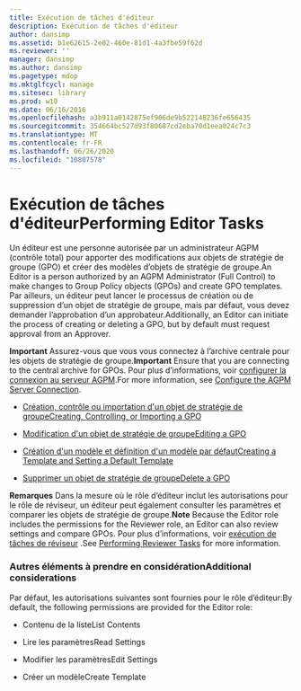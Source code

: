 ```yaml
---
title: Exécution de tâches d'éditeur
description: Exécution de tâches d'éditeur
author: dansimp
ms.assetid: b1e62615-2e02-460e-81d1-4a3fbe59f62d
ms.reviewer: ''
manager: dansimp
ms.author: dansimp
ms.pagetype: mdop
ms.mktglfcycl: manage
ms.sitesec: library
ms.prod: w10
ms.date: 06/16/2016
ms.openlocfilehash: a3b911a0142875ef906de9b522148236fe656435
ms.sourcegitcommit: 354664bc527d93f80687cd2eba70d1eea024c7c3
ms.translationtype: MT
ms.contentlocale: fr-FR
ms.lasthandoff: 06/26/2020
ms.locfileid: "10807578"
---
```

# <span data-ttu-id="ca556-103">Exécution de tâches d'éditeur</span><span class="sxs-lookup"><span data-stu-id="ca556-103">Performing Editor Tasks</span></span>


<span data-ttu-id="ca556-104">Un éditeur est une personne autorisée par un administrateur AGPM (contrôle total) pour apporter des modifications aux objets de stratégie de groupe (GPO) et créer des modèles d’objets de stratégie de groupe.</span><span class="sxs-lookup"><span data-stu-id="ca556-104">An Editor is a person authorized by an AGPM Administrator (Full Control) to make changes to Group Policy objects (GPOs) and create GPO templates.</span></span> <span data-ttu-id="ca556-105">Par ailleurs, un éditeur peut lancer le processus de création ou de suppression d’un objet de stratégie de groupe, mais par défaut, vous devez demander l’approbation d’un approbateur.</span><span class="sxs-lookup"><span data-stu-id="ca556-105">Additionally, an Editor can initiate the process of creating or deleting a GPO, but by default must request approval from an Approver.</span></span>

<span data-ttu-id="ca556-106">**Important**  Assurez-vous que vous vous connectez à l’archive centrale pour les objets de stratégie de groupe.</span><span class="sxs-lookup"><span data-stu-id="ca556-106">**Important** Ensure that you are connecting to the central archive for GPOs.</span></span> <span data-ttu-id="ca556-107">Pour plus d’informations, voir [configurer la connexion au serveur AGPM](configure-the-agpm-server-connection-reviewer.md).</span><span class="sxs-lookup"><span data-stu-id="ca556-107">For more information, see [Configure the AGPM Server Connection](configure-the-agpm-server-connection-reviewer.md).</span></span>

 

-   [<span data-ttu-id="ca556-108">Création, contrôle ou importation d'un objet de stratégie de groupe</span><span class="sxs-lookup"><span data-stu-id="ca556-108">Creating, Controlling, or Importing a GPO</span></span>](creating-controlling-or-importing-a-gpo-editor.md)

-   [<span data-ttu-id="ca556-109">Modification d'un objet de stratégie de groupe</span><span class="sxs-lookup"><span data-stu-id="ca556-109">Editing a GPO</span></span>](editing-a-gpo.md)

-   [<span data-ttu-id="ca556-110">Création d'un modèle et définition d'un modèle par défaut</span><span class="sxs-lookup"><span data-stu-id="ca556-110">Creating a Template and Setting a Default Template</span></span>](creating-a-template-and-setting-a-default-template.md)

-   [<span data-ttu-id="ca556-111">Supprimer un objet de stratégie de groupe</span><span class="sxs-lookup"><span data-stu-id="ca556-111">Delete a GPO</span></span>](delete-a-gpo-editor.md)

<span data-ttu-id="ca556-112">**Remarques**  Dans la mesure où le rôle d’éditeur inclut les autorisations pour le rôle de réviseur, un éditeur peut également consulter les paramètres et comparer les objets de stratégie de groupe.</span><span class="sxs-lookup"><span data-stu-id="ca556-112">**Note** Because the Editor role includes the permissions for the Reviewer role, an Editor can also review settings and compare GPOs.</span></span> <span data-ttu-id="ca556-113">Pour plus d’informations, voir [exécution de tâches de réviseur](performing-reviewer-tasks.md) .</span><span class="sxs-lookup"><span data-stu-id="ca556-113">See [Performing Reviewer Tasks](performing-reviewer-tasks.md) for more information.</span></span>

 

### <span data-ttu-id="ca556-114">Autres éléments à prendre en considération</span><span class="sxs-lookup"><span data-stu-id="ca556-114">Additional considerations</span></span>

<span data-ttu-id="ca556-115">Par défaut, les autorisations suivantes sont fournies pour le rôle d’éditeur:</span><span class="sxs-lookup"><span data-stu-id="ca556-115">By default, the following permissions are provided for the Editor role:</span></span>

-   <span data-ttu-id="ca556-116">Contenu de la liste</span><span class="sxs-lookup"><span data-stu-id="ca556-116">List Contents</span></span>

-   <span data-ttu-id="ca556-117">Lire les paramètres</span><span class="sxs-lookup"><span data-stu-id="ca556-117">Read Settings</span></span>

-   <span data-ttu-id="ca556-118">Modifier les paramètres</span><span class="sxs-lookup"><span data-stu-id="ca556-118">Edit Settings</span></span>

-   <span data-ttu-id="ca556-119">Créer un modèle</span><span class="sxs-lookup"><span data-stu-id="ca556-119">Create Template</span></span>

 

 





